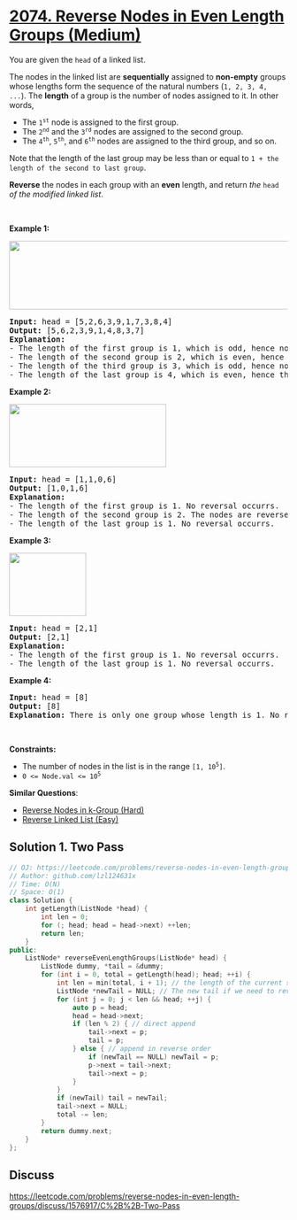 # [2074. Reverse Nodes in Even Length Groups (Medium)](https://leetcode.com/problems/reverse-nodes-in-even-length-groups/)

<p>You are given the <code>head</code> of a linked list.</p>

<p>The nodes in the linked list are <strong>sequentially</strong> assigned to <strong>non-empty</strong> groups whose lengths form the sequence of the natural numbers (<code>1, 2, 3, 4, ...</code>). The <strong>length</strong> of a group is the number of nodes assigned to it. In other words,</p>

<ul>
	<li>The <code>1<sup>st</sup></code> node is assigned to the first group.</li>
	<li>The <code>2<sup>nd</sup></code> and the <code>3<sup>rd</sup></code> nodes are assigned to the second group.</li>
	<li>The <code>4<sup>th</sup></code>, <code>5<sup>th</sup></code>, and <code>6<sup>th</sup></code> nodes are assigned to the third group, and so on.</li>
</ul>

<p>Note that the length of the last group may be less than or equal to <code>1 + the length of the second to last group</code>.</p>

<p><strong>Reverse</strong> the nodes in each group with an <strong>even</strong> length, and return <em>the</em> <code>head</code> <em>of the modified linked list</em>.</p>

<p>&nbsp;</p>
<p><strong>Example 1:</strong></p>
<img alt="" src="https://assets.leetcode.com/uploads/2021/10/25/eg1.png" style="width: 699px; height: 124px;">
<pre><strong>Input:</strong> head = [5,2,6,3,9,1,7,3,8,4]
<strong>Output:</strong> [5,6,2,3,9,1,4,8,3,7]
<strong>Explanation:</strong>
- The length of the first group is 1, which is odd, hence no reversal occurrs.
- The length of the second group is 2, which is even, hence the nodes are reversed.
- The length of the third group is 3, which is odd, hence no reversal occurrs.
- The length of the last group is 4, which is even, hence the nodes are reversed.
</pre>

<p><strong>Example 2:</strong></p>
<img alt="" src="https://assets.leetcode.com/uploads/2021/10/25/eg2.png" style="width: 284px; height: 114px;">
<pre><strong>Input:</strong> head = [1,1,0,6]
<strong>Output:</strong> [1,0,1,6]
<strong>Explanation:</strong>
- The length of the first group is 1. No reversal occurrs.
- The length of the second group is 2. The nodes are reversed.
- The length of the last group is 1. No reversal occurrs.
</pre>

<p><strong>Example 3:</strong></p>
<img alt="" src="https://assets.leetcode.com/uploads/2021/10/28/eg3.png" style="width: 139px; height: 114px;">
<pre><strong>Input:</strong> head = [2,1]
<strong>Output:</strong> [2,1]
<strong>Explanation:</strong>
- The length of the first group is 1. No reversal occurrs.
- The length of the last group is 1. No reversal occurrs.
</pre>

<p><strong>Example 4:</strong></p>

<pre><strong>Input:</strong> head = [8]
<strong>Output:</strong> [8]
<strong>Explanation:</strong> There is only one group whose length is 1. No reversal occurrs.
</pre>

<p>&nbsp;</p>
<p><strong>Constraints:</strong></p>

<ul>
	<li>The number of nodes in the list is in the range <code>[1, 10<sup>5</sup>]</code>.</li>
	<li><code>0 &lt;= Node.val &lt;= 10<sup>5</sup></code></li>
</ul>


**Similar Questions**:
* [Reverse Nodes in k-Group (Hard)](https://leetcode.com/problems/reverse-nodes-in-k-group/)
* [Reverse Linked List (Easy)](https://leetcode.com/problems/reverse-linked-list/)

## Solution 1. Two Pass

```cpp
// OJ: https://leetcode.com/problems/reverse-nodes-in-even-length-groups/
// Author: github.com/lzl124631x
// Time: O(N)
// Space: O(1)
class Solution {
    int getLength(ListNode *head) {
        int len = 0;
        for (; head; head = head->next) ++len;
        return len;
    }
public:
    ListNode* reverseEvenLengthGroups(ListNode* head) {
        ListNode dummy, *tail = &dummy;
        for (int i = 0, total = getLength(head); head; ++i) {
            int len = min(total, i + 1); // the length of the current section
            ListNode *newTail = NULL; // The new tail if we need to reverse the current section
            for (int j = 0; j < len && head; ++j) {
                auto p = head;
                head = head->next;
                if (len % 2) { // direct append
                    tail->next = p;
                    tail = p;
                } else { // append in reverse order
                    if (newTail == NULL) newTail = p;
                    p->next = tail->next; 
                    tail->next = p;
                }
            }
            if (newTail) tail = newTail;
            tail->next = NULL;
            total -= len;
        }
        return dummy.next;
    }
};
```

## Discuss

https://leetcode.com/problems/reverse-nodes-in-even-length-groups/discuss/1576917/C%2B%2B-Two-Pass